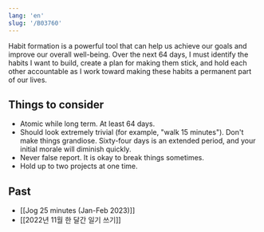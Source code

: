 ```yaml
---
lang: 'en'
slug: '/B03760'
---
```


Habit formation is a powerful tool that can help us achieve our goals and improve our overall well-being. Over the next 64 days, I must identify the habits I want to build, create a plan for making them stick, and hold each other accountable as I work toward making these habits a permanent part of our lives.

## Things to consider

- Atomic while long term. At least 64 days.
- Should look extremely trivial (for example, "walk 15 minutes"). Don't make things grandiose. Sixty-four days is an extended period, and your initial morale will diminish quickly.
- Never false report. It is okay to break things sometimes.
- Hold up to two projects at one time.

## Past

- [[Jog 25 minutes (Jan-Feb 2023)]]
- [[2022년 11월 한 달간 일기 쓰기]]
